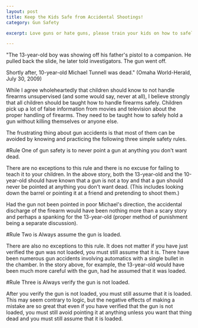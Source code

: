 ```yaml
---
layout: post
title: Keep the Kids Safe from Accidental Shootings!
category: Gun Safety

excerpt: Love guns or hate guns, please train your kids on how to safely avoid accidental discharge of a firearm!

---
```


"The 13-year-old boy was showing off his father's pistol to a companion. He pulled back the slide, he later told investigators. The gun went off.

Shortly after, 10-year-old Michael Tunnell was dead." (Omaha World-Herald, July 30, 2009)

While I agree wholeheartedly that children should know to not handle firearms unsupervised (and some would say, never at all), I believe strongly that all children should be taught how to handle firearms safely. Children pick up a lot of false information from movies and television about the proper handling of firearms. They need to be taught how to safely hold a gun without killing themselves or anyone else.

The frustrating thing about gun accidents is that most of them can be avoided by knowing and practicing the following three simple safety rules.

#Rule One of gun safety is to never point a gun at anything you don't want dead. 

There are no exceptions to this rule and there is no excuse for failing to teach it to your children. In the above story, both the 13-year-old and the 10-year-old should have known that a gun is not a toy and that a gun should never be pointed at anything you don't want dead. (This includes looking down the barrel or pointing it at a friend and pretending to shoot them.)

Had the gun not been pointed in poor Michael's direction, the accidental discharge of the firearm would have been nothing more than a scary story and perhaps a spanking for the 13-year-old (proper method of punishment being a separate discussion).

#Rule Two is Always assume the gun is loaded. 

There are also no exceptions to this rule. It does not matter if you have just verified the gun was not loaded, you must still assume that it is. There have been numerous gun accidents involving automatics with a single bullet in the chamber. In the story above, for example, the 13-year-old would have been much more careful with the gun, had he assumed that it was loaded.

#Rule Three is Always verify the gun is not loaded. 

After you verify the gun is not loaded, you must still assume that it is loaded. This may seem contrary to logic, but the negative effects of making a mistake are so great that even if you have verified that the gun is not loaded, you must still avoid pointing it at anything unless you want that thing dead and you must still assume that it is loaded.
